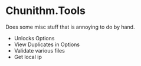 # Chunithm.Tools

Does some misc stuff that is annoying to do by hand.

- Unlocks Options
- View Duplicates in Options
- Validate various files
- Get local ip
